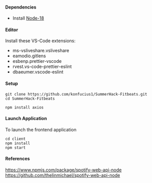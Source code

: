 #### Dependencies

- Install [Node-18](https://nodejs.org/en/download/)

#### Editor

Install these VS-Code extensions:

- ms-vsliveshare.vsliveshare
- eamodio.gitlens
- esbenp.prettier-vscode
- rvest.vs-code-prettier-eslint
- dbaeumer.vscode-eslint

#### Setup

```
git clone https://github.com/konfucius1/SummerHack-Fitbeats.git
cd SummerHack-Fitbeats

npm install axios
```

#### Launch Application

To launch the frontend application

```
cd client
npm install
npm start
```

#### References
https://www.npmjs.com/package/spotify-web-api-node
https://github.com/thelinmichael/spotify-web-api-node
